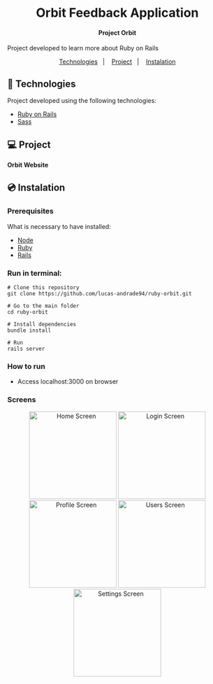 <h1 align="center">
    Orbit Feedback Application
</h1>

<h4 align="center">
  	Project Orbit
</h4>

<p>Project developed to learn more about Ruby on Rails</p>

<p align="center">
	<a href="#-technologies">Technologies</a>&nbsp;&nbsp;&nbsp;|&nbsp;&nbsp;&nbsp;
	<a href="#-project">Project</a>&nbsp;&nbsp;&nbsp;|&nbsp;&nbsp;&nbsp;
	<a href="#-instalation">Instalation</a>
</p>


## 🤖 Technologies
Project developed using the following technologies:

- [Ruby on Rails](https://rubyonrails.org/)
- [Sass](https://sass-lang.com/)


## 💻 Project
**Orbit Website**


## 💿 Instalation
### Prerequisites
What is necessary to have installed:
- [Node](https://nodejs.org/en/download/)
- [Ruby](http://www.ruby-lang.org/en/)
- [Rails](https://rubyonrails.org/)


### Run in terminal:
```
# Clone this repository
git clone https://github.com/lucas-andrade94/ruby-orbit.git

# Go to the main folder
cd ruby-orbit

# Install dependencies
bundle install

# Run
rails server
```

### How to run
- Access localhost:3000 on browser


### Screens
<div align="center">
    <img alt="Home Screen" title="Home Screen" src=".github\screen-1.jpg?raw=true" width="200px" />
    <img alt="Login Screen" title="Login Screen" src=".github\screen-2.jpg?raw=true" width="200px" />
    <img alt="Profile Screen" title="Profile Screen" src=".github\screen-3.jpg?raw=true" width="200px" />
    <img alt="Users Screen" title="Users Screen" src=".github\screen-4.jpg?raw=true" width="200px" />
    <img alt="Settings Screen" title="Settings Screen" src=".github\screen-5.jpg?raw=true" width="200px" />
</div>

